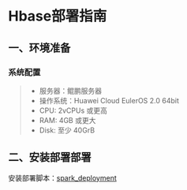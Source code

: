 # Hbase部署指南

## ‌一、环境准备
### 系统配置
> -  服务器：鲲鹏服务器
> -  操作系统：Huawei Cloud EulerOS 2.0 64bit 
> - CPU: 2vCPUs 或更高
> - RAM: 4GB 或更大
> - Disk: 至少 40GrB

## ‌二、安装部署部署

安装部署脚本：[spark_deployment](../scripts/deploy_apisix.sh)

